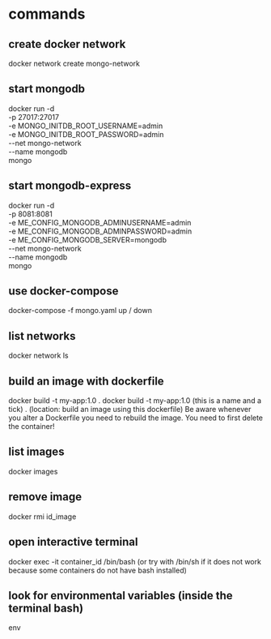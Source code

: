 # commands

## create docker network
docker network create mongo-network

## start mongodb
docker run -d \
-p 27017:27017 \
-e MONGO_INITDB_ROOT_USERNAME=admin \
-e MONGO_INITDB_ROOT_PASSWORD=admin \
--net mongo-network \
--name mongodb \
mongo

## start mongodb-express
docker run -d \
-p 8081:8081 \
-e ME_CONFIG_MONGODB_ADMINUSERNAME=admin \
-e ME_CONFIG_MONGODB_ADMINPASSWORD=admin \
-e ME_CONFIG_MONGODB_SERVER=mongodb \
--net mongo-network \
--name mongodb \
mongo

## use docker-compose
docker-compose -f mongo.yaml up / down

## list networks
docker network ls

## build an image with dockerfile
docker build -t my-app:1.0 .
docker build -t my-app:1.0 (this is a name and a tick) . (location: build an image using this dockerfile)
Be aware whenever you alter a Dockerfile you need to rebuild the image. You need to first delete the container!

## list images
docker images

## remove image
docker rmi id_image

## open interactive terminal
docker exec -it container_id /bin/bash (or try with /bin/sh if it does not work because some containers do not have bash installed)

## look for environmental variables (inside the terminal bash)
env